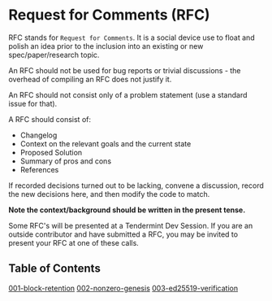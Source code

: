 # Request for Comments (RFC)

RFC stands for `Request for Comments`. It is a social device use to float and polish an idea prior to the inclusion into an existing or new spec/paper/research topic.

An RFC should not be used for bug reports or trivial discussions - the overhead of compiling an RFC does not justify it.

An RFC should not consist only of a problem statement (use a standard issue for that).

A RFC should consist of:

- Changelog
- Context on the relevant goals and the current state
- Proposed Solution
- Summary of pros and cons
- References

If recorded decisions turned out to be lacking, convene a discussion, record the new decisions here, and then modify the code to match.

**Note the context/background should be written in the present tense.**

Some RFC's will be presented at a Tendermint Dev Session. If you are an outside contributor and have submitted a RFC, you may be invited to present your RFC at one of these calls.

## Table of Contents

[001-block-retention](./001-block-retention.md)
[002-nonzero-genesis](./002-nonzero-genesis.md)
[003-ed25519-verification](./003-ed25519-verification.md)
